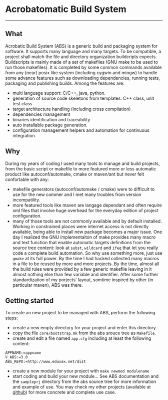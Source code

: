 # Acrobatomatic Build System
---

## What
Acrobatic Build System (ABS) is a generic build and packaging system for software. It supports many language and many targets. To be compatible, a project shall match the file and directory organization buildcripts expects. Buildscripts is mainly made of a set of makefiles (GNU make to be used to run those makefiles). It is completed by some common commands available from any (near) posix like system (including cygwin and mingw) to handle some advance features such as downloading dependencies, running tests, packaging and publishing builds. Among the features are:
  - multi language support: C/C++, java, python.
  - generation of source code skeletons from templates: C++ class, unit test class
  - target architecture handling (including cross compilation)
  - dependencies management
  - binaries identification and traceability
  - auto installable package generation.
  - configuration management helpers and automation for continuous integration. 

## Why
During my years of coding I used many tools to manage and build projects, from the basic script or makefile to more featured more or less automatic product like autoconf/automake, cmake or maven/ant but never felt confortable with any:
  - makefile generators (autoconf/automake / cmake) were to difficult to use for the new commer and I met many troubles from version incompatility.
  - more featured tools like maven are langage dependant and often require xml files that involve huge overhead for the everyday edition of project configuration.
  - many of those tools are not commonly available and by default installed. Working in constrained places were internet access is not directly available, being able to install new package becomes a major issue. 
One day I realized the GNU implementaiton of make provides many macro and text function that enable automatic targets definitions from the source tree content: look at `subst`, `wildcard` and `ifeq` that let you really code a complete build automation. So why use something more, just use `gmake` at its full power. By the time I had hacked collected many macros in a file to be reused by more and more projects. By the time, almost all the build rules were provided by a few generic makefile leaving in it almost nothing else than few variable and identifier. After some further standardization of my porjects' layout, somtime inspired by other (in particular maven), ABS was there.

## Getting started
To create an new project to be managed with ABS, perform the following steps:
  - create a new empty directory for your project and enter this directory.
  - copy the file `core/bootstrap.mk` from the abs srouce tree as `Makefile`.
  - create and edit a file named `app.cfg` including at least the following content:
```
APPNAME:=appname
V_ABS:=3.0
ABS_REPO:=http://www.eduvax.net/dist

```
  - create a new module for your project with `make newmod modulename`
  - start coding and build your new module...
See ABS documentation and the `sampleprj` directory from the abs source tree for more information and example of use. You may check my other projects (available at [github](https://github.com/seeduvax)) for more concrete and complete use case.
